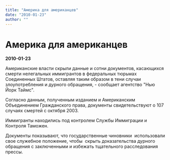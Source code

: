 ```yaml
---
title: "Америка для американцев"
date: "2010-01-23"
author: ""
---
```


# Америка для американцев

**2010-01-23** 

Американские власти скрыли данные и сотни документов, касающихся смерти нелегальных иммигрантов в федеральных тюрьмах Соединенных Штатов, оставляя таким образом в тени случаи злоупотребления и дурного обращения, - сообщает агентство "Нью Йорк Таймс".

Согласно данным, полученным изданием и Американским Объединением Гражданского права, документы свидетельствуют о 107 случаях смертей с октября 2003.

Иммигранты находились под контролем Службы Иммиграции и Контроля Таможен.

Документы показывают, что государственные чиновники  использовали свое служебное положение, чтобы  скрыть доказательства дурного обращения с заключенными и избежать тщательного расследования прессы.